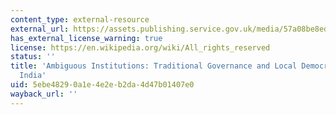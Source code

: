```yaml
---
content_type: external-resource
external_url: https://assets.publishing.service.gov.uk/media/57a08be8ed915d3cfd001026/Wp282.pdf
has_external_license_warning: true
license: https://en.wikipedia.org/wiki/All_rights_reserved
status: ''
title: 'Ambiguous Institutions: Traditional Governance and Local Democracy in Rural
  India'
uid: 5ebe4829-0a1e-4e2e-b2da-4d47b01407e0
wayback_url: ''
---
```

